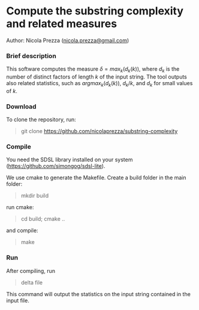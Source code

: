 Compute the substring complexity and related measures
===============
Author: Nicola Prezza (nicola.prezza@gmail.com)

### Brief description

This software computes the measure $\delta = max_k (d_k(k))$, where $d_k$ is the number of distinct factors of length $k$ of the input string. The tool outputs also related statistics, such as $argmax_k (d_k(k))$, $d_k/k$, and $d_k$ for small values of $k$.

### Download

To clone the repository, run:

> git clone https://github.com/nicolaprezza/substring-complexity

### Compile

You need the SDSL library installed on your system (https://github.com/simongog/sdsl-lite).

We use cmake to generate the Makefile. Create a build folder in the main folder:

> mkdir build

run cmake:

> cd build; cmake ..

and compile:

> make

### Run

After compiling, run 

>  delta file

This command will output the statistics on the input string contained in the input file.